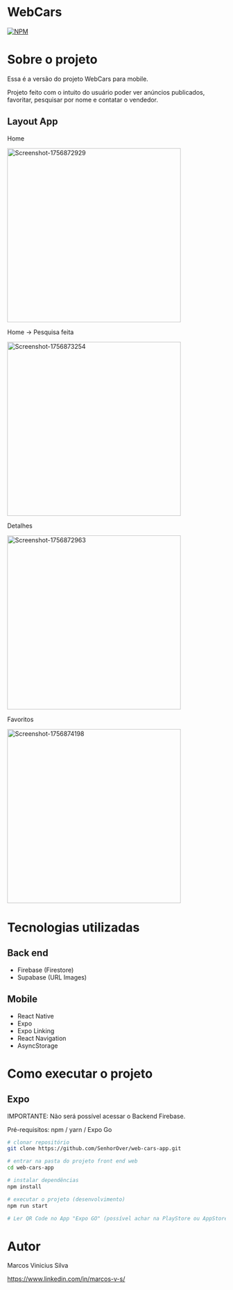 # WebCars

[![NPM](https://img.shields.io/npm/l/react)](https://github.com/SenhorOver/web-cars/blob/master/LICENSE)

# Sobre o projeto

Essa é a versão do projeto WebCars para mobile.

Projeto feito com o intuito do usuário poder ver anúncios publicados, favoritar, pesquisar por nome e contatar o vendedor.

## Layout App

Home

<img src="https://i.ibb.co/S7RPTvJ2/Screenshot-1756872929.png" alt="Screenshot-1756872929" border="0" width="400px" />

Home -> Pesquisa feita

<img src="https://i.ibb.co/jPKHKDZ1/Screenshot-1756873254.png" alt="Screenshot-1756873254" border="0" width="400px" />

Detalhes

<img src="https://i.ibb.co/Y4g4sX99/Screenshot-1756872963.png" alt="Screenshot-1756872963" border="0" width="400px" />

Favoritos

<img src="https://i.ibb.co/s9F0WMdj/Screenshot-1756874198.png" alt="Screenshot-1756874198" border="0" width="400px" />

# Tecnologias utilizadas

## Back end

- Firebase (Firestore)
- Supabase (URL Images)

## Mobile

- React Native
- Expo
- Expo Linking
- React Navigation
- AsyncStorage

# Como executar o projeto

## Expo

IMPORTANTE: Não será possível acessar o Backend Firebase.

Pré-requisitos: npm / yarn / Expo Go

```bash
# clonar repositório
git clone https://github.com/SenhorOver/web-cars-app.git

# entrar na pasta do projeto front end web
cd web-cars-app

# instalar dependências
npm install

# executar o projeto (desenvolvimento)
npm run start

# Ler QR Code no App "Expo GO" (possível achar na PlayStore ou AppStore)
```

# Autor

Marcos Vinicius Silva

https://www.linkedin.com/in/marcos-v-s/
